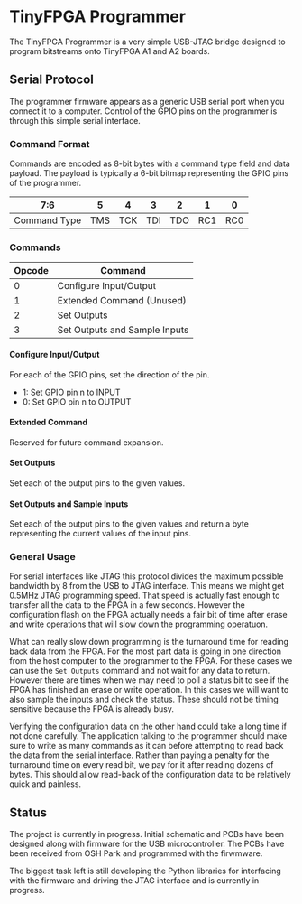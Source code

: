 # TinyFPGA Programmer
The TinyFPGA Programmer is a very simple USB-JTAG bridge designed to
program bitstreams onto TinyFPGA A1 and A2 boards.

## Serial Protocol
The programmer firmware appears as a generic USB serial port when you connect it
to a computer.  Control of the GPIO pins on the programmer is through this simple
serial interface.

### Command Format
Commands are encoded as 8-bit bytes with a command type field and data payload.
The payload is typically a 6-bit bitmap representing the GPIO pins of the programmer.

|      7:6     | 5 | 4 | 3 | 2 | 1 | 0 |
|--------------|---|---|---|---|---|---|
| Command Type |TMS|TCK|TDI|TDO|RC1|RC0|

### Commands

|Opcode |             Command           |
|-------|-------------------------------|
|   0   | Configure Input/Output        |
|   1   | Extended Command (Unused)     |
|   2   | Set Outputs                   |
|   3   | Set Outputs and Sample Inputs |

#### Configure Input/Output
For each of the GPIO pins, set the direction of the pin.
* 1: Set GPIO pin n to INPUT
* 0: Set GPIO pin n to OUTPUT

#### Extended Command
Reserved for future command expansion.

#### Set Outputs
Set each of the output pins to the given values.

#### Set Outputs and Sample Inputs
Set each of the output pins to the given values and return a byte representing
the current values of the input pins.

### General Usage
For serial interfaces like JTAG this protocol divides the maximum possible bandwidth
by 8 from the USB to JTAG interface.  This means we might get 0.5MHz JTAG programming speed.
That speed is actually fast enough to transfer all the data to the FPGA in a few seconds.  However
the configuration flash on the FPGA actually needs a fair bit of time after erase and write operations
that will slow down the programming operatuon.

What can really slow down programming is the turnaround time for reading back data from the FPGA.
For the most part data is going in one direction from the host computer to the programmer to the FPGA.
For these cases we can  use the `Set Outputs` command and not wait for any data to return.  However
there are times when we may  need to poll a status bit to see if the FPGA has finished an erase or
write operation.  In this cases we will want to also sample the inputs and check the status.  These
should not be timing sensitive because the FPGA is already busy.

Verifying the configuration data on the other hand could take a long time if not done carefully.  The
application talking to the programmer should make sure to write as many commands as it can before attempting
to read back the data from the serial interface.  Rather than paying a penalty for the turnaround time on
every read bit, we pay for it after reading dozens of bytes.  This should allow read-back of the configuration
data to be relatively quick and painless.

## Status
The project is currently in progress.  Initial schematic and PCBs have
been designed along with firmware for the USB microcontroller.  The PCBs
have been received from OSH Park and programmed with the firwmware.

The biggest task left is still developing the Python libraries for interfacing
with the firmware and driving the JTAG interface and is currently in progress.
